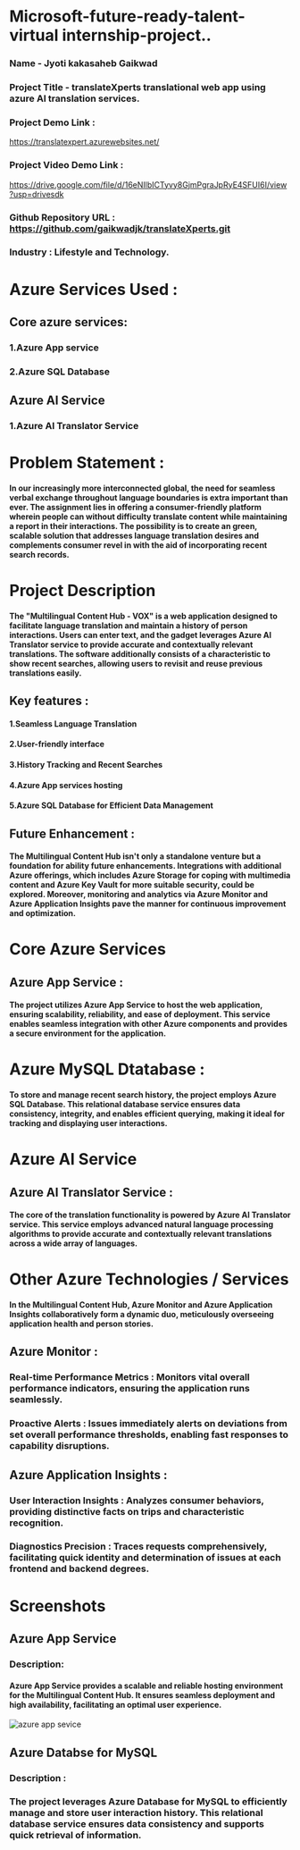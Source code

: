 # Microsoft-future-ready-talent-virtual internship-project..
  ### Name -  Jyoti kakasaheb Gaikwad
  ### Project Title - translateXperts translational web app using azure AI translation services.
  ### Project Demo Link :
   <a href="https://translatexpert.azurewebsites.net/">https://translatexpert.azurewebsites.net/</a>
  ### Project Video Demo Link :
   <a href="https://drive.google.com/file/d/16eNIlbICTyvy8GjmPgraJpRyE4SFUI6I/view?usp=drivesdk">https://drive.google.com/file/d/16eNIlbICTyvy8GjmPgraJpRyE4SFUI6I/view?usp=drivesdk</a>
  ### Github Repository URL : https://github.com/gaikwadjk/translateXperts.git
  ### Industry : Lifestyle and Technology.
  

# Azure Services Used :
  ## Core azure services:
  ### 1.Azure App service
  ### 2.Azure SQL Database

 ## Azure AI Service
  ### 1.Azure AI Translator Service

# Problem Statement :
   ####  In our increasingly more interconnected global, the need for seamless verbal exchange throughout language boundaries is extra important than ever. The assignment lies in offering a consumer-friendly platform wherein people can without difficulty translate content while maintaining a report in their interactions. The possibility is to create an green, scalable solution that addresses language translation desires and complements consumer revel in with the aid of incorporating recent search records.
# Project Description  
   #### The "Multilingual Content Hub - VOX" is a web application designed to facilitate language translation and maintain a history of person interactions. Users can enter text, and the gadget leverages Azure AI Translator service to provide accurate and contextually relevant translations. The software additionally consists of a characteristic to show recent searches, allowing users to revisit and reuse previous translations easily.
   
 ## Key features :
   #### 1.Seamless Language Translation 
   #### 2.User-friendly interface
   #### 3.History Tracking and Recent Searches
   #### 4.Azure App services hosting
   #### 5.Azure SQL Database for Efficient Data Management

 ## Future Enhancement :
   #### The Multilingual Content Hub isn't only a standalone venture but a foundation for ability future enhancements. Integrations with additional Azure offerings, which includes Azure Storage for coping with multimedia content and Azure Key Vault for more suitable security, could be explored. Moreover, monitoring and analytics via Azure Monitor and Azure Application Insights pave the manner for continuous improvement and optimization.

# Core Azure Services
 ## Azure App Service :
  #### The project utilizes Azure App Service to host the web application, ensuring scalability, reliability, and ease of deployment. This service enables seamless integration with other Azure components and provides a secure environment for the application.

# Azure MySQL Dtatabase :
  #### To store and manage recent search history, the project employs Azure SQL Database. This relational database service ensures data consistency, integrity, and enables efficient querying, making it ideal for tracking and displaying user interactions.

# Azure AI Service
 ## Azure AI Translator Service :
  #### The core of the translation functionality is powered by Azure AI Translator service. This service employs advanced natural language processing algorithms to provide accurate and contextually relevant translations across a wide array of languages.

# Other Azure Technologies / Services
  #### In the Multilingual Content Hub, Azure Monitor and Azure Application Insights collaboratively form a dynamic duo, meticulously overseeing application health and person stories.

 ## Azure Monitor :
 ### Real-time Performance Metrics : Monitors vital overall performance indicators, ensuring the application runs seamlessly. 
 ### Proactive Alerts : Issues immediately alerts on deviations from set overall performance thresholds, enabling fast responses to capability disruptions.

 ## Azure Application Insights :
 ### User Interaction Insights : Analyzes consumer behaviors, providing distinctive facts on trips and characteristic recognition.
 ### Diagnostics Precision : Traces requests comprehensively, facilitating quick identity and determination of issues at each frontend and backend degrees.
 
# Screenshots

 ## Azure App Service
 ### Description:
 #### Azure App Service provides a scalable and reliable hosting environment for the Multilingual Content Hub. It ensures seamless deployment and high availability, facilitating an optimal user experience.

   ![azure app sevice](https://github.com/gaikwadjk/translateXperts/assets/152171452/1b390ef0-c347-4d25-bc6a-7080229cee64)

 ## Azure Databse for MySQL
  ### Description :
  ### The project leverages Azure Database for MySQL to efficiently manage and store user interaction history. This relational database service ensures data consistency and supports quick retrieval of information.

 




  
   
 
   
  


